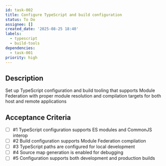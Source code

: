 ```yaml
---
id: task-002
title: Configure TypeScript and build configuration
status: To Do
assignee: []
created_date: '2025-08-25 18:40'
labels:
  - typescript
  - build-tools
dependencies:
  - task-001
priority: high
---
```


## Description

Set up TypeScript configuration and build tooling that supports Module Federation with proper module resolution and compilation targets for both host and remote applications

## Acceptance Criteria
<!-- AC:BEGIN -->
- [ ] #1 TypeScript configuration supports ES modules and CommonJS interop
- [ ] #2 Build configuration supports Module Federation compilation
- [ ] #3 TypeScript paths are configured for local development
- [ ] #4 Source map generation is enabled for debugging
- [ ] #5 Configuration supports both development and production builds
<!-- AC:END -->
